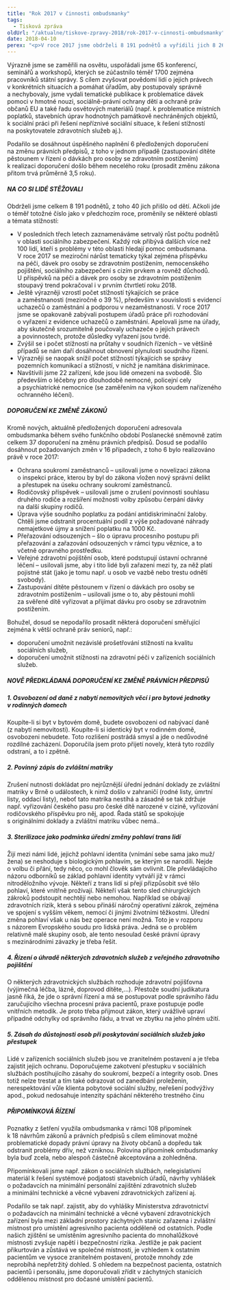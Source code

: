 ```yaml
---
title: "Rok 2017 v činnosti ombudsmanky"
tags:
  - Tisková zpráva
oldUrl: "/aktualne/tiskove-zpravy-2018/rok-2017-v-cinnosti-ombudsmanky"
date: 2018-04-10
perex: "<p>V roce 2017 jsme obdrželi 8 191 podnětů a vyřídili jich 8 266. Provedli jsme návštěvu 22 zařízení, v nichž jsou lidé omezeni na svobodě. Vzrostl počet podnětů v působnosti, tedy těch, kterými jsme se mohli zabývat a mohli lidem pomoci s řešením jejich problémů. Historicky jich bylo nejvíc – 68 %, tj. 5 600 podnětů.</p>"
---
```


<!-- imported from the old website -->

<p>Výrazně jsme se zaměřili na osvětu, uspořádali jsme 65 konferencí, seminářů a workshopů, kterých se zúčastnilo téměř 1700 zejména pracovníků státní správy. S cílem zvyšovat povědomí lidí o jejich právech v konkrétních situacích a pomáhat úřadům, aby postupovaly správně a nechybovaly, jsme vydali tematické publikace k problematice dávek pomoci v hmotné nouzi, sociálně-právní ochrany dětí a ochraně práv občanů EU a také řadu osvětových materiálů (např. k problematice místních poplatků, stavebních úprav hodnotných památkově nechráněných objektů, k sociální práci při řešení nepříznivé sociální situace, k řešení stížností na poskytovatele zdravotních služeb aj.).</p> <p>Podařilo se dosáhnout úspěšného naplnění 6 předložených doporučení na změnu právních předpisů, z toho v jednom případě (zastupování dítěte pěstounem v řízení o dávkách pro osoby se zdravotním postižením) k realizaci doporučení došlo během necelého roku (prosadit změnu zákona přitom trvá průměrně 3,5 roku).</p> <h5>NA CO SI LIDÉ STĚŽOVALI</h5> <p>Obdrželi jsme celkem 8 191 podnětů, z toho 40 jich přišlo od dětí. Ačkoli jde o téměř totožné číslo jako v předchozím roce, proměnily se některé oblasti a témata stížností:</p><ul><li>V posledních třech letech zaznamenáváme setrvalý růst počtu podnětů v oblasti sociálního zabezpečení. Každý rok přibývá dalších více než 100 lidí, kteří s problémy v této oblasti hledají pomoc ombudsmana. V roce 2017 se meziroční nárůst tematicky týkal zejména příspěvku na péči, dávek pro osoby se zdravotním postižením, nemocenského pojištění, sociálního zabezpečení s cizím prvkem a rovněž důchodů. U příspěvků na péči a dávek pro osoby se zdravotním postižením stoupavý trend pokračoval i v prvním čtvrtletí roku 2018. </li><li>Ještě výrazněji vzrostl počet stížností týkajících se práce a zaměstnanosti (meziročně o 39 %), především v souvislosti s evidencí uchazečů o zaměstnání a podporou v nezaměstnanosti. V roce 2017 jsme se opakovaně zabývali postupem úřadů práce při rozhodování o vyřazení z evidence uchazečů o zaměstnání. Apelovali jsme na úřady, aby skutečně srozumitelně poučovaly uchazeče o jejich právech a povinnostech, protože důsledky vyřazení jsou tvrdé.</li><li>Zvýšil se i počet stížností na průtahy v soudních řízeních – ve většině případů se nám daří dosáhnout obnovení plynulosti soudního řízení.</li><li>Výrazněji se naopak snížil počet stížností týkajících se správy pozemních komunikací a stížností, v nichž je namítána diskriminace.</li><li>Navštívili jsme 22 zařízení, kde jsou lidé omezeni na svobodě. Šlo především o léčebny pro dlouhodobě nemocné, policejní cely a psychiatrické nemocnice (se zaměřením na výkon soudem nařízeného ochranného léčení).</li></ul> <h5>DOPORUČENÍ KE ZMĚNĚ ZÁKONŮ</h5> <p>Kromě nových, aktuálně předložených doporučení adresovala ombudsmanka během svého funkčního období Poslanecké sněmovně zatím celkem 37 doporučení na změnu právních předpisů. Dosud se podařilo dosáhnout požadovaných změn v 16 případech, z toho 6 bylo realizováno právě v roce 2017:</p><ul><li>Ochrana soukromí zaměstnanců – usilovali jsme o novelizaci zákona o inspekci práce, kterou by byl do zákona vložen nový správní delikt a přestupek na úseku ochrany soukromí zaměstnanců.</li><li>Rodičovský příspěvek – usilovali jsme o zrušení povinnosti souhlasu druhého rodiče a rozšíření možnosti volby způsobu čerpání dávky na další skupiny rodičů.</li><li>Úprava výše soudního poplatku za podání antidiskriminační žaloby. Chtěli jsme odstranit procentuální podíl z výše požadované náhrady nemajetkové újmy a snížení poplatku na 1000 Kč.</li><li>Přeřazování odsouzených – šlo o úpravu procesního postupu při přeřazování a zařazování odsouzených v rámci typu věznice, a to včetně opravného prostředku.</li><li>Veřejné zdravotní pojištění osob, které podstupují ústavní ochranné léčení – usilovali jsme, aby i tito lidé byli zařazeni mezi ty, za něž platí pojistné stát (jako je tomu např. u osob ve vazbě nebo trestu odnětí svobody).</li><li>Zastupování dítěte pěstounem v řízení o dávkách pro osoby se zdravotním postižením – usilovali jsme o to, aby pěstouni mohli za svěřené dítě vyřizovat a přijímat dávku pro osoby se zdravotním postižením.</li></ul> <p>Bohužel, dosud se nepodařilo prosadit některá doporučení směřující zejména k větší ochraně práv seniorů, např.:</p><ul><li>doporučení umožnit nezávislé prošetřování stížností na kvalitu sociálních služeb,</li><li>doporučení umožnit stížnosti na zdravotní péči v zařízeních sociálních služeb.</li></ul><h5>NOVĚ PŘEDKLÁDANÁ DOPORUČENÍ KE ZMĚNĚ PRÁVNÍCH PŘEDPISŮ </h5><h5>1. Osvobození od daně z nabytí nemovitých věcí i pro bytové jednotky v rodinných domech</h5><p>Koupíte-li si byt v bytovém domě, budete osvobozeni od nabývací daně (z nabytí nemovitosti). Koupíte-li si identický byt v rodinném domě, osvobozeni nebudete. Toto rozlišení postrádá smysl a jde o nedůvodné rozdílné zacházení. Doporučila jsem proto přijetí novely, která tyto rozdíly odstraní, a to i zpětně.</p><h5>2. Povinný zápis do zvláštní matriky</h5><p>Zrušení nutnosti dokládat pro nejrůznější úřední jednání doklady ze zvláštní matriky v Brně o událostech, k nimž došlo v zahraničí (rodné listy, úmrtní listy, oddací listy), neboť tato matrika nestíhá a zásadně se tak zdržuje např. vyřizování českého pasu pro české dítě narozené v cizině, vyřizování rodičovského příspěvku pro něj, apod. Řada států se spokojuje s originálními doklady a zvláštní matriku vůbec nemá..</p><h5>3. Sterilizace jako podmínka úřední změny pohlaví trans lidí</h5><p>Žijí mezi námi lidé, jejichž pohlavní identita (vnímání sebe sama jako muž/žena) se neshoduje s biologickým pohlavím, se kterým se narodili. Nejde o volbu či přání, tedy něco, co mohl člověk sám ovlivnit. Dle převládajícího názoru odborníků se základ pohlavní identity vytváří již v rámci nitroděložního vývoje. Někteří z trans lidí si přejí přizpůsobit své tělo pohlaví, které vnitřně prožívají. Někteří však tento sled chirurgických zákroků podstoupit nechtějí nebo nemohou. Například se obávají zdravotních rizik, která s sebou přináší náročný operativní zákrok, zejména ve spojení s vyšším věkem, nemocí či jinými životními těžkostmi. Úřední změna pohlaví však u nás bez operace není možná. Toto je v rozporu s názorem Evropského soudu pro lidská práva. Jedná se o problém relativně malé skupiny osob, ale tento nesoulad české právní úpravy s mezinárodními závazky je třeba řešit.</p><h5>4. Řízení o úhradě některých zdravotních služeb z veřejného zdravotního pojištění</h5><p>O některých zdravotnických službách rozhoduje zdravotní pojišťovna (výjimečná léčba, lázně, doprovod dítěte,…). Přestože soudní judikatura jasně říká, že jde o správní řízení a má se postupovat podle správního řádu zaručujícího všechna procesní práva pacientů, praxe postupuje podle vnitřních metodik. Je proto třeba přijmout zákon, který uvážlivě upraví případné odchylky od správního řádu, a trvat ve zbytku na jeho plném užití.</p><h5>5. Zásah do důstojnosti osob při poskytování sociálních služeb jako přestupek</h5><p>Lidé v zařízeních sociálních služeb jsou ve zranitelném postavení a je třeba zajistit jejich ochranu. Doporučujeme zakotvení přestupku v sociálních službách postihujícího zásahy do soukromí, bezpečí a integrity osob. Dnes totiž nelze trestat a tím také odrazovat od zanedbání proleženin, nerespektování vůle klienta pobytové sociální služby, neřešení podvýživy apod., pokud nedosahuje intenzity spáchání některého trestného činu</p><h5>PŘIPOMÍNKOVÁ ŘÍZENÍ</h5><p>Poznatky z šetření využila ombudsmanka v rámci 108 připomínek k 18 návrhům zákonů a právních předpisů s cílem eliminovat možné problematické dopady právní úpravy na životy občanů a dopředu tak odstranit problémy dřív, než vzniknou. Polovina připomínek ombudsmanky byla buď zcela, nebo alespoň částečně akceptována a zohledněna.</p><p>Připomínkovali jsme např. zákon o sociálních službách, nelegislativní materiál k řešení systémové podjatosti stavebních úřadů, návrhy vyhlášek o požadavcích na minimální personální zajištění zdravotních služeb a minimální technické a věcné vybavení zdravotnických zařízení aj.</p><p> Podařilo se tak např. zajistit, aby do vyhlášky Ministerstva zdravotnictví o požadavcích na minimální technické a věcné vybavení zdravotnických zařízení byla mezi základní prostory záchytných stanic zařazena i zvláštní místnost pro umístění agresivního pacienta odděleně od ostatních. Podle našich zjištění se umístěním agresivního pacienta do mnohalůžkové místnosti zvyšuje napětí i bezpečnostní rizika. Jestliže je pak pacient přikurtován a zůstává ve společné místnosti, je vzhledem k ostatním pacientům ve vysoce zranitelném postavení, protože mnohdy zde neprobíhá nepřetržitý dohled. S ohledem na bezpečnost pacienta, ostatních pacientů i personálu, jsme doporučovali zřídit v záchytných stanicích oddělenou místnost pro dočasné umístění pacientů.</p>
